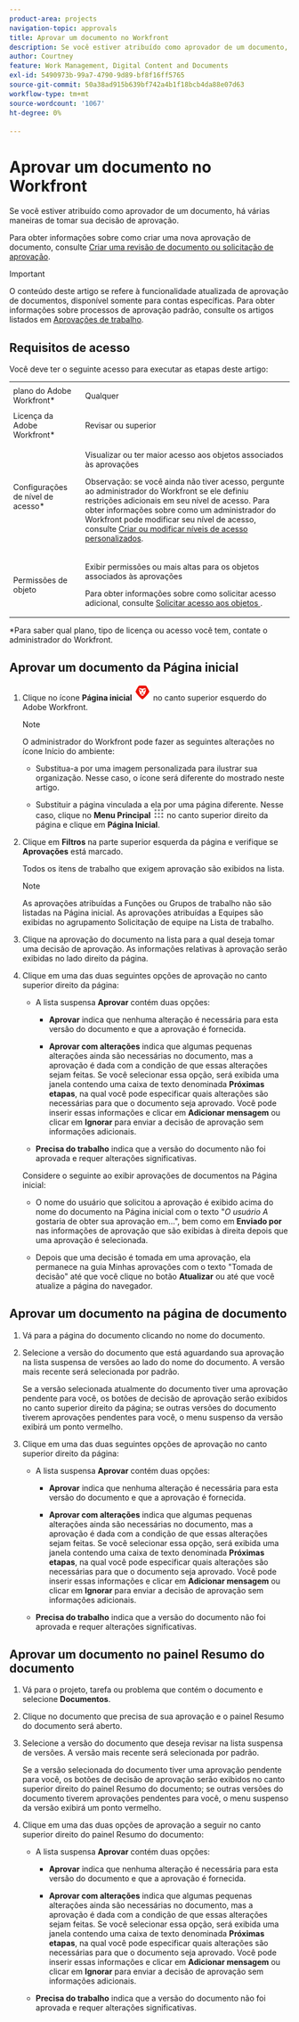 ```yaml
---
product-area: projects
navigation-topic: approvals
title: Aprovar um documento no Workfront
description: Se você estiver atribuído como aprovador de um documento, há várias maneiras de tomar sua decisão de aprovação.
author: Courtney
feature: Work Management, Digital Content and Documents
exl-id: 5490973b-99a7-4790-9d89-bf8f16ff5765
source-git-commit: 50a38ad915b639bf742a4b1f18bcb4da88e07d63
workflow-type: tm+mt
source-wordcount: '1067'
ht-degree: 0%

---
```


# Aprovar um documento no Workfront

Se você estiver atribuído como aprovador de um documento, há várias maneiras de tomar sua decisão de aprovação.

Para obter informações sobre como criar uma nova aprovação de documento, consulte [Criar uma revisão de documento ou solicitação de aprovação](/help/quicksilver/review-and-approve-work/document-reviews-and-approvals/manage-document-approvals/create-a-document-approval.md).

>[!IMPORTANT]
>
>O conteúdo deste artigo se refere à funcionalidade atualizada de aprovação de documentos, disponível somente para contas específicas. Para obter informações sobre processos de aprovação padrão, consulte os artigos listados em [Aprovações de trabalho](/help/quicksilver/review-and-approve-work/manage-approvals/manage-approvals.md).

## Requisitos de acesso

Você deve ter o seguinte acesso para executar as etapas deste artigo:

<table style="table-layout:auto"> 
 <col> 
 <col> 
 <tbody> 
  <tr> 
   <td role="rowheader">plano do Adobe Workfront*</td> 
   <td> <p>Qualquer</p> </td> 
  </tr> 
  <tr> 
   <td role="rowheader">Licença da Adobe Workfront*</td> 
   <td> <p>Revisar ou superior</p> </td> 
  </tr> 
  <tr> 
   <td role="rowheader">Configurações de nível de acesso*</td> 
   <td> <p>Visualizar ou ter maior acesso aos objetos associados às aprovações</p> <p>Observação: se você ainda não tiver acesso, pergunte ao administrador do Workfront se ele definiu restrições adicionais em seu nível de acesso. Para obter informações sobre como um administrador do Workfront pode modificar seu nível de acesso, consulte <a href="/help/quicksilver/administration-and-setup/add-users/configure-and-grant-access/create-modify-access-levels.md" class="MCXref xref">Criar ou modificar níveis de acesso personalizados</a>.</p> </td> 
  </tr> 
  <tr> 
   <td role="rowheader">Permissões de objeto</td> 
   <td> <p>Exibir permissões ou mais altas para os objetos associados às aprovações</p> <p>Para obter informações sobre como solicitar acesso adicional, consulte <a href="/help/quicksilver/workfront-basics/grant-and-request-access-to-objects/request-access.md" class="MCXref xref">Solicitar acesso aos objetos </a>.</p> </td> 
  </tr> 
 </tbody> 
</table>

&#42;Para saber qual plano, tipo de licença ou acesso você tem, contate o administrador do Workfront.

## Aprovar um documento da Página inicial

1. Clique no ícone **Página inicial** ![](../assets/home-icon-30x29.png) no canto superior esquerdo do Adobe Workfront.

   >[!NOTE]
   >
   >O administrador do Workfront pode fazer as seguintes alterações no ícone Início do ambiente:
   >
   >* Substitua-a por uma imagem personalizada para ilustrar sua organização. Nesse caso, o ícone será diferente do mostrado neste artigo.
   >
   >* Substituir a página vinculada a ela por uma página diferente. Nesse caso, clique no **Menu Principal** ![](../assets/main-menu-icon.png) no canto superior direito da página e clique em **Página Inicial**.

1. Clique em **Filtros** na parte superior esquerda da página e verifique se **Aprovações** está marcado.

   Todos os itens de trabalho que exigem aprovação são exibidos na lista.

   >[!NOTE]
   >
   >As aprovações atribuídas a Funções ou Grupos de trabalho não são listadas na Página inicial. As aprovações atribuídas a Equipes são exibidas no agrupamento Solicitação de equipe na Lista de trabalho.

1. Clique na aprovação do documento na lista para a qual deseja tomar uma decisão de aprovação. As informações relativas à aprovação serão exibidas no lado direito da página.

1. Clique em uma das duas seguintes opções de aprovação no canto superior direito da página:

   * A lista suspensa **Aprovar** contém duas opções:

      * **Aprovar** indica que nenhuma alteração é necessária para esta versão do documento e que a aprovação é fornecida.

      * **Aprovar com alterações** indica que algumas pequenas alterações ainda são necessárias no documento, mas a aprovação é dada com a condição de que essas alterações sejam feitas. Se você selecionar essa opção, será exibida uma janela contendo uma caixa de texto denominada **Próximas etapas**, na qual você pode especificar quais alterações são necessárias para que o documento seja aprovado. Você pode inserir essas informações e clicar em **Adicionar mensagem** ou clicar em **Ignorar** para enviar a decisão de aprovação sem informações adicionais.

   * **Precisa do trabalho** indica que a versão do documento não foi aprovada e requer alterações significativas.

   Considere o seguinte ao exibir aprovações de documentos na Página inicial:

   * O nome do usuário que solicitou a aprovação é exibido acima do nome do documento na Página inicial com o texto &quot;*O usuário A* gostaria de obter sua aprovação em...&quot;, bem como em **Enviado por** nas informações de aprovação que são exibidas à direita depois que uma aprovação é selecionada.

   * Depois que uma decisão é tomada em uma aprovação, ela permanece na guia Minhas aprovações com o texto &quot;Tomada de decisão&quot; até que você clique no botão **Atualizar** ou até que você atualize a página do navegador.

## Aprovar um documento na página de documento

1. Vá para a página do documento clicando no nome do documento.

1. Selecione a versão do documento que está aguardando sua aprovação na lista suspensa de versões ao lado do nome do documento. A versão mais recente será selecionada por padrão.

   Se a versão selecionada atualmente do documento tiver uma aprovação pendente para você, os botões de decisão de aprovação serão exibidos no canto superior direito da página; se outras versões do documento tiverem aprovações pendentes para você, o menu suspenso da versão exibirá um ponto vermelho.

   <!--
   ![](/help/quicksilver/review-and-approve-work/document-reviews-and-approvals/assets/version-dropdown-red-dot.png)
   -->

1. Clique em uma das duas seguintes opções de aprovação no canto superior direito da página:

   * A lista suspensa **Aprovar** contém duas opções:

      * **Aprovar** indica que nenhuma alteração é necessária para esta versão do documento e que a aprovação é fornecida.

      * **Aprovar com alterações** indica que algumas pequenas alterações ainda são necessárias no documento, mas a aprovação é dada com a condição de que essas alterações sejam feitas. Se você selecionar essa opção, será exibida uma janela contendo uma caixa de texto denominada **Próximas etapas**, na qual você pode especificar quais alterações são necessárias para que o documento seja aprovado. Você pode inserir essas informações e clicar em **Adicionar mensagem** ou clicar em **Ignorar** para enviar a decisão de aprovação sem informações adicionais.

   * **Precisa do trabalho** indica que a versão do documento não foi aprovada e requer alterações significativas.

## Aprovar um documento no painel Resumo do documento

1. Vá para o projeto, tarefa ou problema que contém o documento e selecione **Documentos**.

1. Clique no documento que precisa de sua aprovação e o painel Resumo do documento será aberto.

1. Selecione a versão do documento que deseja revisar na lista suspensa de versões. A versão mais recente será selecionada por padrão.

   Se a versão selecionada do documento tiver uma aprovação pendente para você, os botões de decisão de aprovação serão exibidos no canto superior direito do painel Resumo do documento; se outras versões do documento tiverem aprovações pendentes para você, o menu suspenso da versão exibirá um ponto vermelho.

   <!--
   ![](/help/quicksilver/review-and-approve-work/document-reviews-and-approvals/assets/version-dropdown-red-dot.png)
   -->

1. Clique em uma das duas opções de aprovação a seguir no canto superior direito do painel Resumo do documento:

   * A lista suspensa **Aprovar** contém duas opções:

      * **Aprovar** indica que nenhuma alteração é necessária para esta versão do documento e que a aprovação é fornecida.

      * **Aprovar com alterações** indica que algumas pequenas alterações ainda são necessárias no documento, mas a aprovação é dada com a condição de que essas alterações sejam feitas. Se você selecionar essa opção, será exibida uma janela contendo uma caixa de texto denominada **Próximas etapas**, na qual você pode especificar quais alterações são necessárias para que o documento seja aprovado. Você pode inserir essas informações e clicar em **Adicionar mensagem** ou clicar em **Ignorar** para enviar a decisão de aprovação sem informações adicionais.

   * **Precisa do trabalho** indica que a versão do documento não foi aprovada e requer alterações significativas.